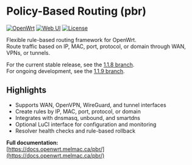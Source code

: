 # Policy-Based Routing (pbr)

[![OpenWrt](https://img.shields.io/badge/OpenWrt-Compatible-blueviolet)](https://openwrt.org)
[![Web UI](https://img.shields.io/badge/Web_UI-Available-blue)](https://docs.openwrt.melmac.ca/pbr/)
[![License](https://img.shields.io/badge/License-GPL--3.0-lightgrey)](https://github.com/stangri/pbr/blob/master/LICENSE)

Flexible rule-based routing framework for OpenWrt.  
Route traffic based on IP, MAC, port, protocol, or domain through WAN, VPNs, or tunnels.

For the current stable release, see the [1.1.8 branch](https://github.com/stangri/pbr/blob/1.1.8/README.md).  
For ongoing development, see the [1.1.9 branch](https://github.com/stangri/pbr/blob/1.1.9/README.md).

## Highlights

- Supports WAN, OpenVPN, WireGuard, and tunnel interfaces
- Create rules by IP, MAC, port, protocol, or domain
- Integrates with dnsmasq, unbound, and smartdns
- Optional LuCI interface for configuration and monitoring
- Resolver health checks and rule-based rollback

**Full documentation:**  
[https://docs.openwrt.melmac.ca/pbr/](https://docs.openwrt.melmac.ca/pbr/)
